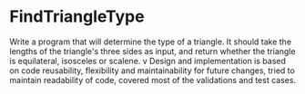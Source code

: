 # FindTriangleType
Write a program that will determine the type of a triangle. It should take the lengths of the triangle's three sides as input, and return whether the triangle is equilateral, isosceles or scalene. v
Design and implementation is based on code reusability, flexibility and maintainability for future changes, tried to maintain readability of code, covered most of the validations and test cases.
